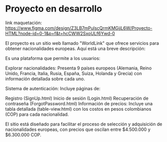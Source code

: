 # Proyecto en desarrollo

link maquetación: https://www.figma.com/design/Z3LB7mPulscQrmKMGjjL6W/Proyecto-HTML?node-id=0-1&p=f&t=hcCWW2SxoULf6Ywd-0

El proyecto es un sitio web llamado "WorldLink" que ofrece servicios para obtener nacionalidades europeas. Aquí está una breve descripción:

Es una plataforma que permite a los usuarios:

Explorar nacionalidades: Presenta 9 países europeos (Alemania, Reino Unido, Francia, Italia, Rusia, España, Suiza, Holanda y Grecia) con información detallada sobre cada uno.

Sistema de autenticación: Incluye páginas de:

Registro (SignUp.html)
Inicio de sesión (Login.html)
Recuperación de contraseña (ForgotPassword.html)
Información de precios: Incluye una tabla detallada (table-view.html) con los costos en pesos colombianos (COP) para cada nacionalidad.

El sitio está diseñado para facilitar el proceso de selección y adquisición de nacionalidades europeas, con precios que oscilan entre $4.500.000 y $6.300.000 COP.
